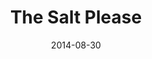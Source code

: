 ---
name: the-salt-please
title: The Salt Please
date: 2014-08-30
tags: 
  - project
  - game

image: 
  - /content/game/the-salt-please/cover.png

video:
  - /content/game/the-salt-please/video.mp4

text: 
  - The Salt Pleeease is a puzzle game about exchanging condiments. It was made for Ludum Dare 30 in August 2014, it's a prototype made in 3 days in html5 with Pixi.js. It will probably have bugs.

with:
  - Leon Denise (visual/code)
  - Tatiana Vilela (level design)

links:
  - oujevipo:
    name: article Oujevipo.fr
    url: https://oujevipo.fr/general/3612-the-salt-pleeease/
  - ludum-dare-entry:
    name: ludum dare entry
    url: https://web.archive.org/web/20170918020926/http://ludumdare.com/compo/ludum-dare-30/?action=preview&uid=11872/
  - ludum-dare-post:
    name: ludum dare explanation post
    url: https://web.archive.org/web/20170923032103/http://ludumdare.com/compo/2014/08/26/explanations-post/
  - code:
    name: code sources
    url: https://github.com/leon196/TheSaltPlease/tree/9c0447a8705a65a8a83815dc964e9ef5f452ff48/

---